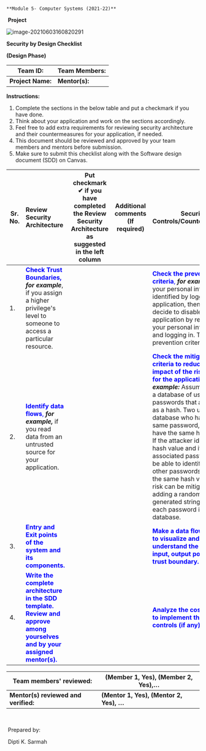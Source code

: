 																	**Module 5- Computer Systems (2021-22)** 

​																								**Project**       

![image-20210603160820291](C:\Users\SarmahDK\AppData\Roaming\Typora\typora-user-images\image-20210603160820291.png)



**Security by Design Checklist**

**(Design Phase)**



| Team ID:          | Team Members:  |
| ----------------- | -------------- |
| **Project Name:** | **Mentor(s):** |

**Instructions:**

1. Complete the sections in the below table and put a checkmark if you have done.
2. Think about your application and work on the sections accordingly.
3. Feel free to add extra requirements for reviewing security architecture and their countermeasures for your application, if needed. 
4. This document should be reviewed and approved by your team members and mentors before submission.
5. Make sure to submit this checklist along with the Software design document (SDD) on Canvas.



| Sr. No. | Review Security Architecture                                 | Put checkmark ✔ if you have completed the Review Security Architecture as suggested in the left column | Additional comments (If required) | Security Controls/Countermeasures                            | Put checkmark ✔ if you have completed the Security controls points as suggested in the left column | Additional comments (if required) |
| ------- | :----------------------------------------------------------- | ------------------------------------------------------------ | --------------------------------- | ------------------------------------------------------------ | ------------------------------------------------------------ | --------------------------------- |
| 1.      | <span style='color:blue'>**Check Trust Boundaries,** </span>***for example***, if you assign a higher privilege's level to someone to access a particular resource. |                                                              |                                   | <span style='color:blue'>**Check the prevention criteria**, </span>***for example***, if your personal information is identified by logging into an application, then either you decide to disable the application by removing your personal information and logging in. This is a prevention criterion. |                                                              |                                   |
| 2.      | <span style='color:blue'>**Identify data flows**, </span>***for example,*** if you read data from an untrusted source for your  application. |                                                              |                                   | <span style='color:blue'>**Check the mitigation criteria to reduce the impact of the risk/threat for the application.**</span> ***For example:*** Assume you have a database of users' passwords that are stored as a hash. Two users in the database who have the same password, they'll also have the same hash value. If the attacker identifies the hash value and its associated password, he'll be able to identify all the other passwords that have the same hash value. This risk can be mitigated by adding a randomly generated string, i.e. salt to each password in the database. |                                                              |                                   |
| 3.      | **<span style='color:blue'>Entry and Exit points of the system and its components.</span>** |                                                              |                                   | **<span style='color:blue'>Make a data flow diagram to visualize and understand the data flow, input, output points, and trust boundary.</span>** |                                                              |                                   |
| 4.      | **<span style='color:blue'>Write the complete architecture in the SDD template. Review and approve among  yourselves and by your assigned mentor(s).</span>** |                                                              |                                   | **<span style='color:blue'>Analyze the cost involved to implement the security controls (if any). </span>** |                                                              |                                   |



| Team  members' reviewed:              | (Member  1, Yes), (Member 2, Yes),…      |
| ------------------------------------- | ---------------------------------------- |
| **Mentor(s)  reviewed and verified:** | **(Mentor  1, Yes), (Mentor 2, Yes), …** |

​																																											

​																																											Prepared by:

​																																											Dipti K. Sarmah

